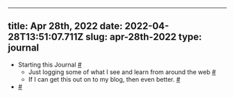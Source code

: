 
---
title: Apr 28th, 2022 
date: 2022-04-28T13:51:07.711Z
slug: apr-28th-2022
type: journal
---
* Starting this Journal [#](#627a64fa-f74d-4b28-9dec-bbcef011724c)<a name="627a64fa-f74d-4b28-9dec-bbcef011724c"></a>
  * Just logging some of what I see and learn from around the web [#](#627a64fa-3e67-444b-990b-287ff8aa1f95)<a name="627a64fa-3e67-444b-990b-287ff8aa1f95"></a>
  * If I can get this out on to my blog, then even better. [#](#627a64fa-910e-4cb0-a963-145d94cfbd87)<a name="627a64fa-910e-4cb0-a963-145d94cfbd87"></a>
*  [#](#627a64fa-c51c-46d0-be31-c7c174667e93)<a name="627a64fa-c51c-46d0-be31-c7c174667e93"></a>

